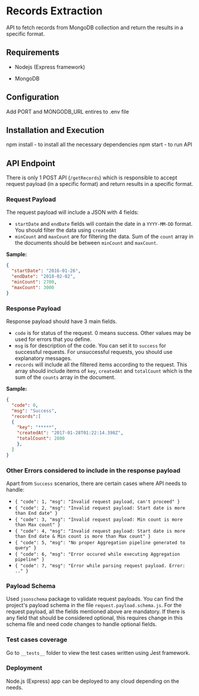 # Records Extraction

API to fetch records from MongoDB collection and return the results in a specific format.

## Requirements
- Nodejs (Express framework)

- MongoDB



## Configuration
Add PORT and MONGODB_URL entires to .env file

## Installation and Execution
npm install - to install all the necessary dependencies
npm start - to run API

## API Endpoint
There is only 1 POST API (`/getRecords`) which is responsible to accept request payload (in a specific format) and return results in a specific format.

### Request Payload
The request payload will include a JSON with 4 fields:
- `startDate` and `endDate` fields will contain the date in a `YYYY-MM-DD` format. You should filter the data using `createdAt`
- `minCount` and `maxCount` are for filtering the data. Sum of the `count` array in the documents should be between `minCount` and `maxCount`.

**Sample:**
```json
{
  "startDate": "2016-01-26", 
  "endDate": "2018-02-02",
  "minCount": 2700,
  "maxCount": 3000
}
```

### Response Payload
Response payload should have 3 main fields.
- `code` is for status of the request. 0 means success. Other values may be used for errors that you define.
- `msg` is for description of the code. You can set it to `success` for successful requests. For unsuccessful requests, you should use explanatory messages.
- `records` will include all the filtered items according to the request. This array should include items of `key`, `createdAt` and `totalCount` which is the sum of the `counts` array in the document.

**Sample:**
```json
{
  "code": 0,
  "msg": "Success",
  "records":[
  {
    "key": "*****",
    "createdAt": "2017-01-28T01:22:14.398Z",
    "totalCount": 2800
    },
  ]
}
```

### Other Errors considered to include in the response payload
Apart from `Success` scenarios, there are certain cases where API needs to handle:
- `{ "code": 1, "msg": "Invalid request payload, can't proceed" }`
- `{ "code": 2, "msg": "Invalid request payload: Start date is more than End date" }`
- `{ "code": 3, "msg": "Invalid request payload: Min count is more than Max count" }`
- `{ "code": 4, "msg": "Invalid request payload: Start date is more than End date & Min count is more than Max count" }`
- `{ "code": 5, "msg": "No proper Aggregation pipeline generated to query" }`
- `{ "code": 6, "msg": "Error occured while executing Aggregation pipeline" }`
- `{ "code": 7, "msg": "Error while parsing request payload. Error: .." }`

### Payload Schema
Used `jsonschema` package to validate request payloads. You can find the project's payload schema in the file `request.payload.schema.js`. For the request payload, all the fields mentioned above are mandatory. If there is any field that should be considered optional, this requires change in this schema file and need code changes to handle optional fields.

### Test cases coverage
Go to `__tests__` folder to view the test cases written using Jest framework.

### Deployment
Node.js (Express) app can be deployed to any cloud depending on the needs.
